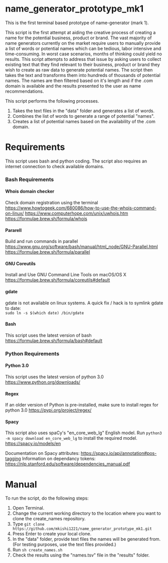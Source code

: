 # name_generator_prototype_mk1
This is the first terminal based prototype of name-generator (mark 1). 

This script is the first attempt at aiding the creative process of creating a name for the potential business, product or brand. The vast majority of name generators currently on the market require users to manually provide a list of words or potential names which can be tedious, labor intensive and time-consuming. In worst case scenarios, months of thinking could yield no results. This script attempts to address that issue by asking users to collect existing text that they find relevant to their business, product or brand they wish to create as raw data to generate potential names. The script then takes the text and transforms them into hundreds of thousands of potential names. The names are then filtered based on it's length and if the .com domain is available and the results presented to the user as name recommendations. 

This script performs the following processes.
1. Takes the text files in the "data" folder and generates a list of words.
2. Combines the list of words to generate a range of potential "names".
3. Creates a list of potential names based on the availability of the .com domain.

# Requirements
This script uses bash and python coding. The script also requires an internet connection to check available domains.

### Bash Requirements

#### Whois domain checker
Check domain registration using the terminal
https://www.howtogeek.com/680086/how-to-use-the-whois-command-on-linux/
https://www.computerhope.com/unix/uwhois.htm
https://formulae.brew.sh/formula/whois

#### Pararell
Build and run commands in parallel
https://www.gnu.org/software/bash/manual/html_node/GNU-Parallel.html
https://formulae.brew.sh/formula/parallel

#### GNU Coreutils
Install and Use GNU Command Line Tools on macOS/OS X
https://formulae.brew.sh/formula/coreutils#default

#### gdate
gdate is not available on linux systems. A quick fix / hack is to symlink gdate to date:  
`sudo ln -s $(which date) /bin/gdate`

#### Bash
This script uses the latest version of bash
https://formulae.brew.sh/formula/bash#default

### Python Requirements

#### Python 3.0
This script uses the latest version of python 3.0
https://www.python.org/downloads/

#### Regex
If an older version of Python is pre-installed, make sure to install regex for python 3.0
https://pypi.org/project/regex/

#### Spacy
This script also uses spaCy's "en_core_web_lg" English model. Run `python3 -m spacy download en_core_web_lg` to install the required model.
https://spacy.io/models/en

Documentation on Spacy attributes: https://spacy.io/api/annotation#pos-tagging
Information on dependancy tokens: https://nlp.stanford.edu/software/dependencies_manual.pdf

# Manual

To run the script, do the following steps:
1. Open Terminal.
2. Change the current working directory to the location where you want to clone the create_names repository.
3. Type `git clone https://github.com/mkishi1221/name_generator_prototype_mk1.git`
4. Press Enter to create your local clone.
5. In the "data" folder, provide text files the names will be generated from. (For testing purposes, use the text files provided.)
6. Run `sh create_names.sh`
7. Check the results using the "names.tsv" file in the "results" folder.
